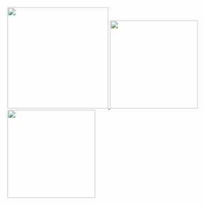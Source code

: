 <a href="/">
  <img height="230em" src="https://github-profile-summary-cards.vercel.app/api/cards/profile-details?username=baoguomarshall&theme=github">
  <img height="200em" src="https://github-readme-stats.vercel.app/api?username=baoguomarshall&show_icons=true&include_all_commits=true&count_private=true" />
  <img height="200em" src="https://github-readme-stats.vercel.app/api/top-langs?username=baoguomarshall&layout=compact&exclude_repo=Android_Homework,rinchannowww.github.io&langs_count=8" />
</a>
